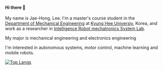#### Hi there 👋  

My name is Jae-Hong, Lee. I'm a master's course student in the [Department of Mechanical Engineering](https://eng.khu.ac.kr/me) at [Kyung Hee Universiy](https://www.khu.ac.kr/kor/main/index.do), Korea, and work as a researcher in [Intelligence Robot mechatronics System Lab](https://sites.google.com/khu.ac.kr/irms/home?authuser=0&pli=1).

My major is mechanical engineering and electronics engineering

I'm interested in autonomous systems, motor control, machine learning and mobile robots.

﻿[![Top Langs](https://github-readme-stats.vercel.app/api/top-langs/?username=jogilsang&langs_count=10&layout=compact&theme=dark)]([https://github.com/jogilsang/jogilsang](https://github.com/JaeHongLeee)https://github.com/JaeHongLeee)﻿

